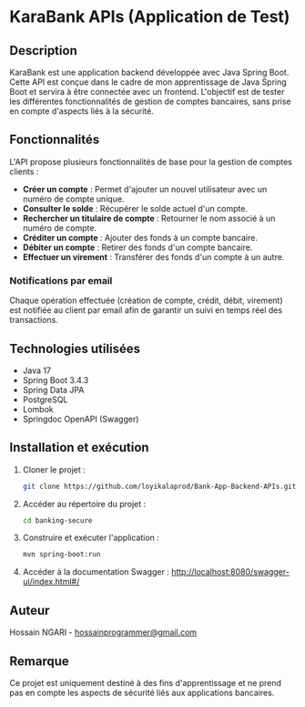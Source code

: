 # KaraBank APIs (Application de Test)

## Description
KaraBank est une application backend développée avec Java Spring Boot. Cette API est conçue dans le cadre de mon apprentissage de Java Spring Boot et servira à être connectée avec un frontend. L'objectif est de tester les différentes fonctionnalités de gestion de comptes bancaires, sans prise en compte d'aspects liés à la sécurité.

## Fonctionnalités
L'API propose plusieurs fonctionnalités de base pour la gestion de comptes clients :
- **Créer un compte** : Permet d'ajouter un nouvel utilisateur avec un numéro de compte unique.
- **Consulter le solde** : Récupérer le solde actuel d'un compte.
- **Rechercher un titulaire de compte** : Retourner le nom associé à un numéro de compte.
- **Créditer un compte** : Ajouter des fonds à un compte bancaire.
- **Débiter un compte** : Retirer des fonds d'un compte bancaire.
- **Effectuer un virement** : Transférer des fonds d'un compte à un autre.

### Notifications par email
Chaque opération effectuée (création de compte, crédit, débit, virement) est notifiée au client par email afin de garantir un suivi en temps réel des transactions.

## Technologies utilisées
- Java 17
- Spring Boot 3.4.3
- Spring Data JPA
- PostgreSQL
- Lombok
- Springdoc OpenAPI (Swagger)

## Installation et exécution
1. Cloner le projet :
   ```sh
   git clone https://github.com/loyikalaprod/Bank-App-Backend-APIs.git
   ```
2. Accéder au répertoire du projet :
   ```sh
   cd banking-secure
   ```
3. Construire et exécuter l'application :
   ```sh
   mvn spring-boot:run
   ```
4. Accéder à la documentation Swagger :
   [http://localhost:8080/swagger-ui/index.html#/](http://localhost:8080/swagger-ui/index.html#/)

## Auteur
Hossain NGARI - hossainprogrammer@gmail.com

## Remarque
Ce projet est uniquement destiné à des fins d'apprentissage et ne prend pas en compte les aspects de sécurité liés aux applications bancaires.

